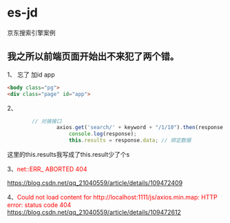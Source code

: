 # es-jd
京东搜索引擎案例


##  我之所以前端页面开始出不来犯了两个错。


1、
  忘了 加id app
```html
<body class="pg">
<div class="page" id="app">

```


2、
```js
        // 对接接口
                axios.get('search/' + keyword + "/1/10").then(response => {
                    console.log(response);
                    this.results = response.data; // 绑定数据
```
这里的this.results我写成了this.result少了个s


3、<font color=red>net::ERR_ ABORTED 404</font>

https://blog.csdn.net/qq_21040559/article/details/109472409

4、<font color=red>Could not load content for http://localhost:1111/js/axios.min.map: HTTP error: status code 404</font>
https://blog.csdn.net/qq_21040559/article/details/109472612
